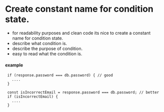 # Create constant name for condition state.
 - for readability purposes and clean code its nice to create a constant name for condition state.
 - describe what condition is.
 - describe the purpose of condition.
 - easy to read what the condition is.

#### example
 ```
  if (response.password === db.password) { // good
    ....
  }
  
  const isIncorrectEmail = response.password === db.password; // better
  if (isIncorrectEmail) {
    ....
  }
 ```